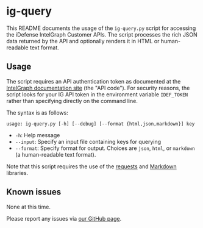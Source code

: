 # ig-query

This README documents the usage of the `ig-query.py` script for accessing the iDefense IntelGraph Customer APIs. The script processes the rich JSON data returned by the API and optionally renders it in HTML or human-readable text format.

## Usage

The script requires an API authentication token as documented at the [IntelGraph documentation site](https://intelgraph.idefense.com/#/docs/view#page-section-2-0) (the "API code"). For security reasons, the script looks for your IG API token in the environment variable `IDEF_TOKEN` rather than specifying directly on the command line. 

The syntax is as follows:

```
usage: ig-query.py [-h] [--debug] [--format {html,json,markdown}] key
```

- `-h`: Help message
- `--input`: Specify an input file containing keys for querying
- `--format`: Specify format for output. Choices are `json`, `html`, or `markdown` (a human-readable text format).

Note that this script requires the use of the [requests](http://docs.python-requests.org/en/master/) and [Markdown](https://python-markdown.github.io/) libraries.

## Known issues

None at this time.

Please report any issues via [our GitHub page](https://github.com/iDefense/ig-query).
